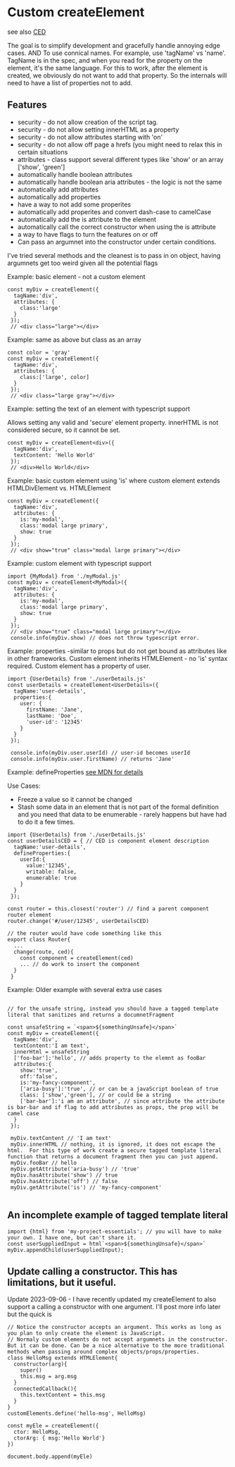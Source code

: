 # Custom createElement

see also [CED](customElementDefinition.md)

The goal is to simplify development and gracefully handle annoying edge cases.
AND
To use connical names.  For example, use 'tagName' vs 'name'. TagName is in the spec, and when you read for the property on the element, it's the same language.
For this to work, after the element is created, we obviously do not want to add that property. So the internals will need to have a list of properties not to add.

## Features

* security - do not allow creation of the script tag.
* security - do not allow setting innerHTML as a property
* security - do not allow attributes starting with 'on'
* security - do not allow off page a hrefs (you might need to relax this in certain situations 
* attributes - class support several different types like 'show' or an array ['show', 'green']
* automatically handle boolean attributes
* automatically handle boolean aria attributes - the logic is not the same
* automatically add attributes
* automatically add properties
* have a way to not add some properites
* automatically add properites and convert dash-case to camelCase
* automatically add the is attribute to the element 
* automatically call the correct constructor when using the is attribute
* a way to have flags to turn the features on or off
* Can pass an argumnet into the constructor under certain conditions.

I've tried several methods and the cleanest is to pass in on object, having argumnets get too weird given all the potential flags

Example: basic element - not a custom element
```
const myDiv = createElement({
  tagName:'div',
  attributes: {
    class:'large'
  }
 });
 // <div class="large"></div>
```

Example: same as above but class as an array
```
const color = 'gray'
const myDiv = createElement({
  tagName:'div',
  attributes: {
    class:['large', color]
  }
 });
 // <div class="large gray"></div>
```

Example: setting the text of an element with typescript support

Allows setting any valid and 'secure' element property. innerHTML is not considered secure, so it cannot be set.

```
const myDiv = createElement<div>({
  tagName:'div',
  textContent: 'Hello World'
 });
 // <div>Hello World</div>
```

Example: basic custom element using 'is' where custom element extends HTMLDivElement vs. HTMLElement
```
const myDiv = createElement({
  tagName:'div',
  attributes: {
    is:'my-modal',
    class:'modal large primary',
    show: true
  }
 });
 // <div show="true" class="modal large primary"></div>
```

Example: custom element with typescript support
```
import {MyModal} from './myModal.js'
const myDiv = createElement<MyModal>({
  tagName:'div',
  attributes: {
    is:'my-modal',
    class:'modal large primary',
    show: true
  }
 });
 // <div show="true" class="modal large primary"></div>
 console.info(myDiv.show) // does not throw typescript error.
```

Example: properties -similar to props but do not get bound as attributes like in other frameworks. 
Custom element inherits HTMLElement - no 'is' syntax required.
Custom element has a property of user.
```
import {UserDetails} from './userDetails.js'
const userDetails = createElement<UserDetails>({
  tagName:'user-details',
  properties:{
    user: {
      firstName: 'Jane',
      lastName: 'Doe',
      'user-id': '12345'
    }
  }
 });

 console.info(myDiv.user.userId) // user-id becomes userId
 console.info(myDiv.user.firstName) // returns 'Jane'
```

Example: defineProperties 
[see MDN for details](https://developer.mozilla.org/en-US/docs/Web/JavaScript/Reference/Global_Objects/Object/defineProperties)

Use Cases:
  * Freeze a value so it cannot be changed
  * Stash some data in an element that is not part of the formal definition and you need that data to be enumerable - rarely happens but have had to do it a few times.

```
import {UserDetails} from './userDetails.js'
const userDetailsCED = { // CED is component element description
  tagName:'user-details',
  defineProperties:{
    userId:{
      value:'12345',
      writable: false,
      enumerable: true
    }
  }
 });

const router = this.closest('router') // find a parent component router element
router.change('#/user/12345', userDetailsCED)

// the router would have code something like this
export class Router{
  ...
  change(route, ced){
    const component = createElement(ced)
    ... // do work to insert the component
  }
 }
```

Example: Older example with several extra use cases

```

// for the unsafe string, instead you should have a tagged template literal that sanitizes and returns a documnetFragment

const unsafeString = `<span>${somethingUnsafe}</span>`
const myDiv = createElement({
  tagName:'div',
  textContent:'I am text',
  innerHtml = unsafeString
  ['foo-bar']:'hello', // adds property to the elemnt as fooBar
  attributes:{
    show:'true',
    off:'false',
    is:'my-fancy-component',
    ['aria-busy']:'true', // or can be a javaScript boolean of true
    class: ['show','green'], // or could be a string
    ['bar-bar']:'i am an attribute', // since attribute the attribute is bar-bar and if flag to add attributes as props, the prop will be camel case
  }
 });
 
 myDiv.textContent // 'I am text'
 myDiv.innerHTML // nothing, it is ignored, it does not escape the html.  For this type of work create a secure tagged template literal function that returns a document fragment then you can just append.
 myDiv.fooBar // hello
 myDiv.getAttribute('aria-busy') // 'true'
 myDiv.hasAttribute('show') // true
 myDiv.hasAttribute('off') // false
 myDiv.getAttribute('is') // 'my-fancy-component'
 
```

## An incomplete example of tagged template literal
```
import {html} from 'my-project-essentials'; // you will have to make your own. I have one, but can't share it.
const userSuppliedInput = html`<span>${somethingUnsafe}</span>`
myDiv.appendChild(userSuppliedInput);

```

## Update calling a constructor. This has limitations, but it useful.
Update 2023-09-06 - I have recently updated my createElement to also support a calling a constructor with one argument. I'll post more info later but the quick is 

```
// Notice the constructor accepts an argument. This works as long as you plan to only create the element is JavaScript.
// Normaly custom elements do not accept argumnets in the constructor. But it can be done. Can be a nice alternative to the more traditional methods when passing around complex objects/props/properties. 
class HelloMsg extends HTMLElement{
  constructor(arg){
    super()
    this.msg = arg.msg
  }
  connectedCallback(){
    this.textContent = this.msg
  }
}
customElements.define('hello-msg', HelloMsg)

const myEle = createElement({
  ctor: HelloMsg,
  ctorArg: { msg:'Hello World'}
})

document.body.append(myEle)
```
